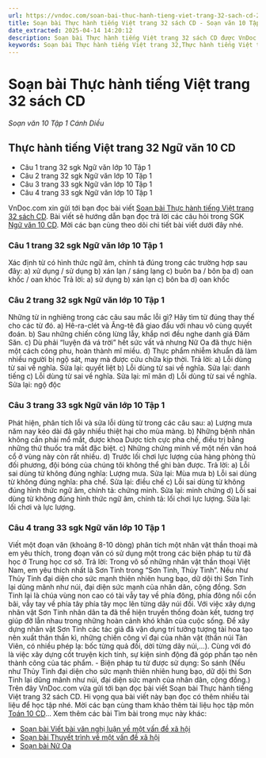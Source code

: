 ```yaml
---
url: https://vndoc.com/soan-bai-thuc-hanh-tieng-viet-trang-32-sach-cd-277805
title: Soạn bài Thực hành tiếng Việt trang 32 sách CD - Soạn văn 10 Tập 1 Cánh Diều - VnDoc.com
date_extracted: 2025-04-14 14:20:12
description: Soạn bài Thực hành tiếng Việt trang 32 sách CD được VnDoc.com sưu tầm và xin gửi tới bạn đọc cùng tham khảo.
keywords: Soạn bài Thực hành tiếng Việt trang 32,Thực hành tiếng Việt trang 32,soạn Thực hành tiếng Việt trang 32,soạn văn Thực hành tiếng Việt trang 32,soạn văn 10,ngữ văn 10 CD
---
```


# Soạn bài Thực hành tiếng Việt trang 32 sách CD
 _Soạn văn 10 Tập 1 Cánh Diều_
## Thực hành tiếng Việt trang 32 Ngữ văn 10 CD
  * Câu 1 trang 32 sgk Ngữ văn lớp 10 Tập 1
  * Câu 2 trang 32 sgk Ngữ văn lớp 10 Tập 1
  * Câu 3 trang 33 sgk Ngữ văn lớp 10 Tập 1
  * Câu 4 trang 33 sgk Ngữ văn lớp 10 Tập 1

VnDoc.com xin gửi tới bạn đọc bài viết [Soạn bài Thực hành tiếng Việt trang 32 sách CD](<https://vndoc.com/soan-bai-thuc-hanh-tieng-viet-trang-32-sach-cd-277805>). Bài viết sẽ hướng dẫn bạn đọc trả lời các câu hỏi trong SGK [Ngữ văn 10 CD](<https://vndoc.com/ngu-van-10-canh-dieu-tap1>). Mời các bạn cùng theo dõi chi tiết bài viết dưới đây nhé.
### Câu 1 trang 32 sgk Ngữ văn lớp 10 Tập 1
Xác định từ có hình thức ngữ âm, chính tả đúng trong các trường hợp sau đây:
a\) xử dụng / sử dụng
b\) xán lạn / sáng lạng
c\) buôn ba / bôn ba
d\) oan khốc / oan khóc
Trả lời:
a\) sử dụng
b\) xán lạn
c\) bôn ba
d\) oan khốc
### Câu 2 trang 32 sgk Ngữ văn lớp 10 Tập 1
Những từ in nghiêng trong các câu sau mắc lỗi gì? Hãy tìm từ đúng thay thế cho các từ đó.
a\) Hê-ra-clét và Ăng-tê đã giao đấu với nhau vô cùng quyết đoán.
b\) Sau những chiến công lừng lẫy, khắp nơi đều nghe danh giá Đăm Săn.
c\) Dù phải “luyện đá vá trời” hết sức vất vả nhưng Nữ Oa đã thực hiện một cách công phu, hoàn thành mĩ miều.
d\) Thực phẩm nhiễm khuẩn đã làm nhiều người bị ngộ sát, may mà được cứu chữa kịp thời.
Trả lời:
a\) Lỗi dùng từ sai về nghĩa. Sửa lại: quyết liệt
b\) Lỗi dùng từ sai về nghĩa. Sửa lại: danh tiếng
c\) Lỗi dùng từ sai về nghĩa. Sửa lại: mĩ mãn
d\) Lỗi dùng từ sai về nghĩa. Sửa lại: ngộ độc
### Câu 3 trang 33 sgk Ngữ văn lớp 10 Tập 1
Phát hiện, phân tích lỗi và sửa lỗi dùng từ trong các câu sau:
a\) Lượng mưa năm nay kéo dài đã gây nhiều thiệt hại cho mùa màng.
b\) Những bệnh nhân không cần phải mổ mắt, được khoa Dược tích cực pha chế, điều trị bằng những thứ thuốc tra mắt đặc biệt.
c\) Những chứng minh về một nền văn hoá cổ ở vùng này còn rất nhiều.
d\) Trước lối chơi lực lượng của hàng phòng thủ đối phương, đội bóng của chúng tôi không thể ghi bàn được.
Trả lời:
a\) Lỗi sai dùng từ không đúng nghĩa: Lượng mưa. Sửa lại: Mùa mưa
b\) Lỗi sai dùng từ không đúng nghĩa: pha chế. Sửa lại: điều chế
c\) Lỗi sai dùng từ không đúng hình thức ngữ âm, chính tả: chứng minh. Sửa lại: minh chứng
d\) Lỗi sai dùng từ không đúng hình thức ngữ âm, chính tả: lối chơi lực lượng. Sửa lại: lối chơi và lực lượng.
### Câu 4 trang 33 sgk Ngữ văn lớp 10 Tập 1
Viết một đoạn văn \(khoảng 8-10 dòng\) phân tích một nhân vật thần thoại mà em yêu thích, trong đoạn văn có sử dụng một trong các biện pháp tu từ đã học ở Trung học cơ sở.
Trả lời:
Trong vô số những nhân vật thần thoại Việt Nam, em yêu thích nhất là Sơn Tinh trong “Sơn Tinh, Thủy Tinh”. Nếu như Thủy Tinh đại diện cho sức mạnh thiên nhiên hung bạo, dữ dội thì Sơn Tinh lại dũng mãnh như núi, đại diện sức mạnh của nhân dân, cộng đồng. Sơn Tinh lại là chúa vùng non cao có tài vẫy tay về phía đông, phía đông nổi cồn bãi, vẫy tay về phía tây phía tây mọc lên từng dãy núi đồi. Với việc xây dựng nhân vật Sơn Tinh nhân dân ta đã thể hiện truyền thống đoàn kết, tương trợ giúp đỡ lẫn nhau trong những hoàn cảnh khó khăn của cuộc sống. Để xây dựng nhân vật Sơn Tinh các tác giả đã vận dụng trí tưởng tượng tài hoa tạo nên xuất thân thần kì, những chiến công vĩ đại của nhân vật \(thần núi Tản Viên, có nhiều phép lạ: bốc từng quả đồi, dời từng dãy núi,…\). Cùng với đó là việc xây dựng cốt truyện kịch tính, sự kiện sinh động đã góp phần tạo nên thành công của tác phẩm.
\- Biện pháp tu từ được sử dụng: So sánh \(Nếu như Thủy Tinh đại diện cho sức mạnh thiên nhiên hung bạo, dữ dội thì Sơn Tinh lại dũng mãnh như núi, đại diện sức mạnh của nhân dân, cộng đồng.\)
Trên đây VnDoc.com vừa gửi tới bạn đọc bài viết Soạn bài Thực hành tiếng Việt trang 32 sách CD. Hi vọng qua bài viết này bạn đọc có thêm nhiều tài liệu để học tập nhé. Mời các bạn cùng tham khảo thêm tài liệu học tập môn [Toán 10 CD](<https://vndoc.com/toan-10-canh-dieu-tap1>)...
Xem thêm các bài Tìm bài trong mục này khác:
  * [Soạn bài Viết bài văn nghị luận về một vấn đề xã hội](</soan-bai-viet-bai-van-nghi-luan-ve-mot-van-de-xa-hoi-sach-cd-277806>)
  * [Soạn bài Thuyết trình về một vấn đề xã hội](</soan-bai-thuyet-trinh-ve-mot-van-de-xa-hoi-sach-cd-277810>)
  * [Soạn bài Nữ Oa](</soan-bai-nu-oa-sach-cd-277812>)

